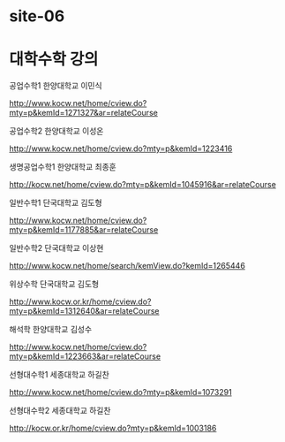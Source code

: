 # site-06 

# 대학수학 강의

공업수학1 한양대학교 이민식

http://www.kocw.net/home/cview.do?mty=p&kemId=1271327&ar=relateCourse

공업수학2 한양대학교 이성온

http://www.kocw.net/home/cview.do?mty=p&kemId=1223416

생명공업수학1 한양대학교 최종훈

http://kocw.net/home/cview.do?mty=p&kemId=1045916&ar=relateCourse

일반수학1 단국대학교 김도형

http://www.kocw.net/home/cview.do?mty=p&kemId=1177885&ar=relateCourse

일반수학2 단국대학교 이상현

http://www.kocw.net/home/search/kemView.do?kemId=1265446

위상수학 단국대학교 김도형

http://www.kocw.or.kr/home/cview.do?mty=p&kemId=1312640&ar=relateCourse

해석학 한양대학교 김성수

http://www.kocw.net/home/cview.do?mty=p&kemId=1223663&ar=relateCourse

선형대수학1 세종대학교 하길찬

http://www.kocw.net/home/cview.do?mty=p&kemId=1073291

선형대수학2 세종대학교 하길찬

http://kocw.or.kr/home/cview.do?mty=p&kemId=1003186
